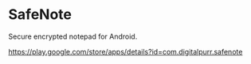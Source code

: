 # SafeNote
Secure encrypted notepad for Android.

https://play.google.com/store/apps/details?id=com.digitalpurr.safenote
